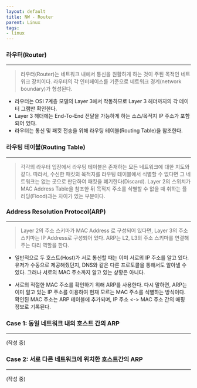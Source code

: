 ```yaml
---
layout: default
title: NW - Router
parent: Linux
tags:
- linux
---
```


### 라우터(Router)
---
> 라우터(Router)는 네트워크 내에서 통신을 원활하게 하는 것이 주된 목적인 네트워크 장치이다. 라우터의 각 인터페이스를 기준으로 네트워크 경계(network boundary)가 형성된다.

- 라우터는 OSI 7계층 모델의 Layer 3에서 작동하므로 Layer 3 헤더까지의 각 데이터 그램만 확인한다.
- Layer 3 헤더에는 End-To-End 전달을 가능하게 하는 소스/목적지 IP 주소가 포함되어 있다.
- 라우터는 통신 및 패킷 전송을 위해 라우팅 테이블(Routing Table)을 참조한다.

### 라우팅 테이블(Routing Table)
---
> 각각의 라우터 입장에서 라우팅 테이블은 존재하는 모든 네트워크에 대한 지도와 같다. 따라서, 수신한 패킷의 목적지를 라우팅 테이블에서 식별할 수 없다면 그 네트워크는 없는 곳으로 판단하여 패킷을 폐기한다(Discard). Layer 2의 스위치가 MAC Address Table을 참조한 뒤 목적지 주소를 식별할 수 없을 때 취하는 플러딩(Flood)과는 차이가 있는 부분이다.


### Address Resolution Protocol(ARP)
---
> Layer 2의 주소 스키마가 MAC Address 로 구성되어 있다면, Layer 3의 주소 스키마는 IP Address로 구성되어 있다. ARP는 L2, L3의 주소 스키마를 연결해주는 다리 역할을 한다. 

- 일반적으로 두 호스트(Host)가 서로 통신할 때는 이미 서로의 IP 주소를 알고 있다. 유저가 수동으로 제공해줬던지, DNS와 같은 다른 프로토콜을 통해서도 알아낼 수 있다. 그러나 서로의 MAC 주소까지 알고 있는 상황은 아니다. 

- 서로의 적절한 MAC 주소를 확인하기 위해 ARP를 사용한다. 다시 말하면, ARP는 이미 알고 있는 IP 주소를 이용하여 현재 모르는 MAC 주소를 식별하는 방식이다. 확인된 MAC 주소는 ARP 테이블에 추가되며, IP 주소 <-> MAC 주소 간의 매핑 정보로 기록된다.


### Case 1: 동일 네트워크 내의 호스트 간의 ARP
---
(작성 중)

### Case 2: 서로 다른 네트워크에 위치한 호스트간의 ARP
---
(작성 중)
